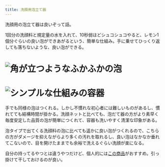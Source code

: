 ```yaml
---
title: 洗顔用泡立て器
---
```

洗顔用の泡立て器は良いぞって話。

1回分の洗顔料と規定量の水を入れて、10秒弱ほどシュコシュコやると、レモン1個分ぐらいの良い泡ができあがるという、簡単な仕組み。手に乗せてひっくり返しても落ちないような、良い泡ができる。

![](https://lh4.googleusercontent.com/ZQ9yrvl4qdandb6sK_AeaKYMuyqjXg7tXP6Ak5xM6CURbwBDXm0AJmHFrlrPy4wYRtMWJGVfNJNaL3AsxKFaoCZSRS9HzPZUdVFrJMiqGYjSV_b13u6_JqE-aL981ZpJr6wSj2T7pn3wOgHWwmQMoAbtKJChKqV5E7zmjPcQmZ0w4gcj-Sc51fTNYf57 "角が立つようなふかふかの泡")
===================================================================================================================================================================================================================================================

![](https://lh3.googleusercontent.com/8YrXnKtq77sUAI9vEeDH-K0pPBT6OmE97cbKSjvXWBaLESJ8gYrdX71l7GUohNr-jvQshJR92lh6jnER-37DB4s4XJvp5gAdARj_ia9aau8Y7nJt6P-uA9wzMAim8pPPEtVHzn2mZG2NIWuYiFH0-k7VTWMePYN4w1bS1F-E_49DXy4NhEurvTBBbgPE "シンプルな仕組みの容器")
=================================================================================================================================================================================================================================================

手でも同様の泡はつくれる。しかし不慣れな初心者には難しいものがあるし、慣れてても結構時間が掛かる。洗顔ネットと比べても、泡だて器の方がより素早く毎度安定した品質の泡が簡単につくれて、容器も洗いやすく清潔な印象がある。

泡タイプで出てくる洗顔料の泡に比べても遥かに良い泡がつくれるので、こちらの方がダメージを抑えながらより多くの汚れを取れるし、良い泡はなかなか垂れてこないので、目を開けたままでも余裕で洗えるぐらい洗顔が楽になる。

自分の持ってるやつとは違うやつだけど、個人的には[この商品](https://www.amazon.co.jp/dp/B09KMP9GDN)がおすすめ。引っ掛けて干しておけるのが良い。

